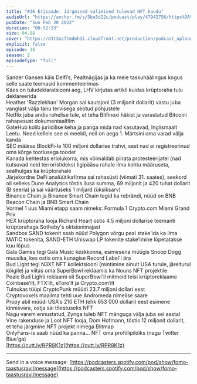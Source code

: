 ```yaml
---
title: "#36 Erisaade: Järgmised valimised tulevad NFT kaudu"
audioUrl: "https://anchor.fm/s/5ba5d22c/podcast/play/47942756/https%3A%2F%2Fd3ctxlq1ktw2nl.cloudfront.net%2Fstaging%2F2022-1-20%2Fcf64baaa-14a3-8404-2658-4f9311a840d2.m4a"
pubDate: "Sun Feb 20 2022"
duration: "00:52:33"
size: 94.88 
cover: "https://d3t3ozftmdmh3i.cloudfront.net/production/podcast_uploaded_episode/15275939/15275939-1671392290571-3dc33fea2ea0b.jpg"
explicit: false
episode: 36
season: 2
episodeType: "full"
---
```


Sander Gansen käis Delfi’s, Pealtnägijas ja ka meie taskuhäälingus kogus selle saate teemasid kommenteerimas  
Käes on tuludeklaratsiooni aeg, LHV kirjutas artikli kuidas krüptoraha tulu deklareerida  
Heather 'Razzlekhan' Morgan sai kautsjoni (3 miljonit dollarit) vastu juba vanglast välja tänu tervisega seotud põhjustele  
Netflix juba andis rohelise tule, et teha Bitfinexi häkist ja varastatud Bitcoini rahapesust dokumentaalfilm  
GateHub kolib juriidilise keha ja panga mida nad kasutavad, Inglismaalt Leetu. Need kellele see ei meeldi, neil on aega 1. Märtsini oma varad välja kanda  
SEC määras BlockFi-le 100 miljoni dollarise trahvi, sest nad ei registreerinud oma kõrge tootlusega toodet  
Kanada kehtestas eriolukorra, mis võimaldab piirata protesteerijatel (nad kutsuvad neid terroristideks) ligipääsu rahale ilma kohtu määruseta, sealhulgas ka krüptorahale  
Järjekordne DeFi analüütikafirma sai rahasüsti (viimati 31. saates), seekord oli selleks Dune Analytics tõstis ilusa summa, 69 miljonit ja 420 tuhat dollarit (B seeria) ja sai väärtuseks 1 miljard (üksiksarv)  
Binance Chain ja Binance Smart Chain tegid ka rebrändi, nüüd on BNB Beacon Chain ja BNB Smart Chain  
Vormel 1 uus Miami etapp saam nimeks: Formula 1 Crypto.com Miami Grand Prix  
HEX krüptoraha looja Richard Heart ostis 4.5 miljoni dollarise teemanti krüptorahaga Sotheby's oktsionimajast  
Sandbox SAND tokenit saab nüüd Polygon võrgu peal stake’ida ka ilma MATIC tokenita, SAND-ETH Uniswap LP tokenite stake’imine lõpetatakse kuu lõpus  
Gala Games tegi Gala Music keskkonna, esimesena müügis Snoop Dogg muusika, kes ostis oma kunagise Record Label'i ära  
Bud Light tegi N3XT NFT kollektsiooni (mintimine ainult USA turule, järelturul kõigile) ja viitas oma SuperBowl reklaamis ka Nouns NFT projektile  
Peale Bud Lighti reklaami oli SuperBowl'il mitmeid teisi krüptoreklaame Coinbase’ilt, FTX’ilt, eToro’lt ja Crypto.com’ilt  
Tulnukas tüüpi CryptoPunk müüdi 23.7 miljoni dollari eest  
Cryptovoxels maailma tehti uue Andromeda nimelise saare  
Propy abil müüdi USA's 210 ETH (ehk 653 000 dollari) eest esimene kinnisvara, ostja sai tõestuseks NFT  
Nagu varem ennustatud, Zynga tuleb NFT mänguga välja juba sel aastal  
Vine rakenduse ja Loot NFT looja, Dom Hofmann, tõstis 12 miljonit dollarit, et teha järgmine NFT projekt nimega Blitmap  
OnlyFans-is saab nüüd ka panna… NFT oma profiilipildiks (nagu Twitter Blue'ga)  
[https://cutt.ly/RPR8K1z](https://cutt.ly/RPR8K1z)  
  
---   
  
Send in a voice message: [https://podcasters.spotify.com/pod/show/fomo-taastusravi/message](https://podcasters.spotify.com/pod/show/fomo-taastusravi/message)